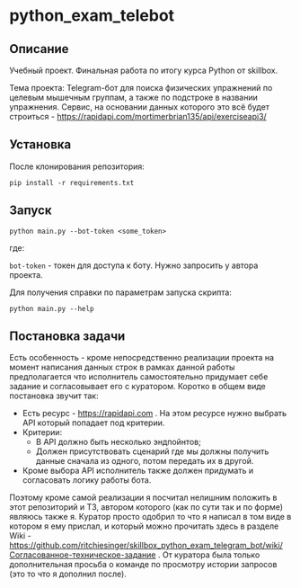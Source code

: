 # python_exam_telebot

## Описание

Учебный проект. Финальная работа по итогу курса Python от skillbox.

Тема проекта: Telegram-бот для поиска физических упражнений по целевым мышечным группам, а также по подстроке в 
названии упражнения. Сервис, на основании данных которого это всё будет строиться - 
https://rapidapi.com/mortimerbrian135/api/exerciseapi3/

## Установка

После клонирования репозитория:

```commandline
pip install -r requirements.txt
```

## Запуск

```commandline
python main.py --bot-token <some_token>
```
где:

`bot-token` - токен для доступа к боту. Нужно запросить у автора проекта. 

Для получения справки по параметрам запуска скрипта:

```commandline
python main.py --help
```

## Постановка задачи

Есть особенность - кроме непосредственно реализации проекта на момент написания данных строк 
в рамках данной работы предполагается что исполнитель самостоятельно придумает себе задание и согласовывает 
его с куратором. Коротко в общем виде постановка звучит так:
- Есть ресурс - https://rapidapi.com . На этом ресурсе нужно выбрать API который попадает под критерии.
- Критерии:
  - В API должно быть несколько эндпойнтов;
  - Должен присутствовать сценарий где мы должны получить данные сначала из одного, потом передать их в другой.
- Кроме выбора API исполнитель также должен придумать и согласовать логику работы бота.

Поэтому кроме самой реализации я посчитал нелишним положить в этот репозиторий и ТЗ, автором которого (как по сути так 
и по форме) являюсь также я. Куратор просто одобрил то что я написал в том виде в котором я ему прислал, и который 
можно прочитать здесь в разделе Wiki - 
https://github.com/ritchiesinger/skillbox_python_exam_telegram_bot/wiki/Согласованное-техническое-задание . От куратора 
была только дополнительная просьба о команде по просмотру истории запросов (это то что я дополнил после).